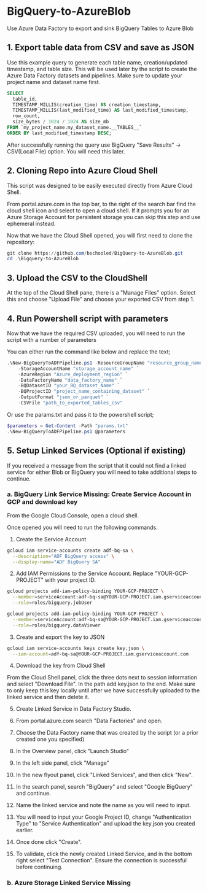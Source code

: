 # BigQuery-to-AzureBlob

Use Azure Data Factory to export and sink BigQuery Tables to Azure Blob

## 1. Export table data from CSV and save as JSON

Use this example query to generate each table name, creation/updated timestamp, and table size. This will be used later by the script to create the Azure Data Factory datasets and pipelines. Make sure to update your project name and dataset name first.

```sql
SELECT
  table_id,
  TIMESTAMP_MILLIS(creation_time) AS creation_timestamp,
  TIMESTAMP_MILLIS(last_modified_time) AS last_modified_timestamp,
  row_count,
  size_bytes / 1024 / 1024 AS size_mb
FROM `my_project_name.my_dataset_name.__TABLES__`
ORDER BY last_modified_timestamp DESC;
```

After successfully running the query use BigQuery "Save Results" -> CSV(Local File) option. You will need this later.

## 2. Cloning Repo into Azure Cloud Shell

This script was designed to be easily executed directly from Azure Cloud Shell.

From portal.azure.com in the top bar, to the right of the search bar find the cloud shell icon and select to open a cloud shell. If it prompts you for an Azure Storage Account for persistent storage you can skip this step and use ephemeral instead.

Now that we have the Cloud Shell opened, you will first need to clone the repository:

```powershell
git clone https://github.com/bschooled/BigQuery-to-AzureBlob.git
cd .\Bigquery-to-AzureBlob
```

## 3. Upload the CSV to the CloudShell

At the top of the Cloud Shell pane, there is a "Manage Files" option. Select this and choose "Upload File" and choose your exported CSV from step 1.

## 4. Run Powershell script with parameters

Now that we have the required CSV uploaded, you will need to run the script with a number of parameters

You can either run the command like below and replace the text;

```powershell
.\New-BigQueryToADFPipeline.ps1 -ResourceGroupName "resource_group_name" ` 
    -StorageAccountName "storage_account_name" `
    -AzureRegion "Azure_deployment_region" `
    -DataFactoryName "data_factory_name" `
    -BQDatasetID "your_BQ_dataset_Name" `
    -BQProjectID "project_name_containing_dataset" `
    -OutputFormat "json_or_parquet" `
    -CSVFile "path_to_exported_tables_csv"
```

Or use the params.txt and pass it to the powershell script;

```powershell
$parameters = Get-Content -Path "params.txt"
.\New-BigQueryToADFPipeline.ps1 @parameters
```

## 5. Setup Linked Services (Optional if existing)

If you received a message from the script that it could not find a linked service for either Blob or BigQuery you will need to take additional steps to continue.

### a. BigQuery Link Service Missing: Create Service Account in GCP and download key

From the Google Cloud Console, open a cloud shell.

Once opened you will need to run the following commands.

1. Create the Service Account

```bash
gcloud iam service-accounts create adf-bq-sa \
  --description="ADF BigQuery access" \
  --display-name="ADF BigQuery SA"
```

2. Add IAM Permissions to the Service Account. Replace "YOUR-GCP-PROJECT" with your project ID.

```bash
gcloud projects add-iam-policy-binding YOUR-GCP-PROJECT \
  --member=serviceAccount:adf-bq-sa@YOUR-GCP-PROJECT.iam.gserviceaccount.com \
  --role=roles/bigquery.jobUser

gcloud projects add-iam-policy-binding YOUR-GCP-PROJECT \
  --member=serviceAccount:adf-bq-sa@YOUR-GCP-PROJECT.iam.gserviceaccount.com \
  --role=roles/bigquery.dataViewer
```

3. Create and export the key to JSON

```bash
gcloud iam service-accounts keys create key.json \
  --iam-account=adf-bq-sa@YOUR-GCP-PROJECT.iam.gserviceaccount.com
```

4. Download the key from Cloud Shell

From the Cloud Shell panel, click the three dots next to session information and select "Download File". In the path add key.json to the end. Make sure to only keep this key locally until after we have successfully uploaded to the linked service and then delete it.

5. Create Linked Service in Data Factory Studio.

  1. From portal.azure.com search "Data Factories" and open.
  2. Choose the Data Factory name that was created by the script (or a prior created one you specified)
  3. In the Overview panel, click "Launch Studio"
  4. In the left side panel, click "Manage"
  5. In the new flyout panel, click "Linked Services", and then click "New".
  6. In the search panel, search "BigQuery" and select "Google BigQuery" and continue.
  7. Name the linked service and note the name as you will need to input.
  8. You will need to input your Google Project ID, change "Authentication Type" to "Service Authentication" and upload the key.json you created earlier. 
  9. Once done click "Create".
  10. To validate, click the newly created Linked Service, and in the bottom right select "Test Connection". Ensure the connection is successful before continuing.

### b. Azure Storage Linked Service Missing
